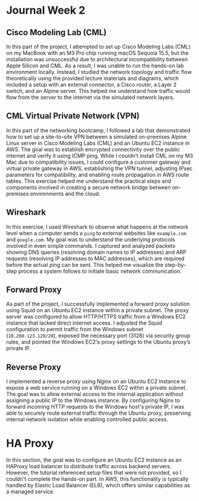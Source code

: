 # Journal Week 2 

## Cisco Modeling Lab (CML)

In this part of the project, I attempted to set up Cisco Modeling Labs (CML) on my MacBook with an M3 Pro chip running macOS Sequoia 15.5, but the installation was unsuccessful due to architectural incompatibility between Apple Silicon and CML. As a result, I was unable to run the hands-on lab environment locally. Instead, I studied the network topology and traffic flow theoretically using the provided lecture materials and diagrams, which included a setup with an external connector, a Cisco router, a Layer 2 switch, and an Alpine server. This helped me understand how traffic would flow from the server to the internet via the simulated network layers.

## CML Virtual Private Network (VPN)

In this part of the networking bootcamp, I followed a lab that demonstrated how to set up a site-to-site VPN between a simulated on-premises Alpine Linux server in Cisco Modeling Labs (CML) and an Ubuntu EC2 instance in AWS. The goal was to establish encrypted connectivity over the public internet and verify it using ICMP ping. While I couldn’t install CML on my M3 Mac due to compatibility issues, I could configure a customer gateway and virtual private gateway in AWS, establishing the VPN tunnel, adjusting IPsec parameters for compatibility, and enabling route propagation in AWS route tables. This exercise helped me understand the practical steps and components involved in creating a secure network bridge between on-premises environments and the cloud.

## Wireshark 

In this exercise, I used Wireshark to observe what happens at the network level when a computer sends a `ping` to external websites like `example.com` and `google.com`. My goal was to understand the underlying protocols involved in even simple commands. I captured and analyzed packets showing DNS queries (resolving domain names to IP addresses) and ARP requests (resolving IP addresses to MAC addresses), which are required before the actual ping can be sent. This helped me visualize the step-by-step process a system follows to initiate basic network communication.

## Forward Proxy 

As part of the project, I successfully implemented a forward proxy solution using Squid on an Ubuntu EC2 instance within a private subnet. The proxy server was configured to allow HTTP/HTTPS traffic from a Windows EC2 instance that lacked direct internet access. I adjusted the Squid configuration to permit traffic from the Windows subnet (`10.200.123.128/28`), exposed the necessary port (3128) via security group rules, and pointed the Windows EC2's proxy settings to the Ubuntu proxy’s private IP. 

## Reverse Proxy 

I implemented a reverse proxy using Nginx on an Ubuntu EC2 instance to expose a web service running on a Windows EC2 within a private subnet. The goal was to allow external access to the internal application without assigning a public IP to the Windows instance. By configuring Nginx to forward incoming HTTP requests to the Windows host's private IP, I was able to securely route external traffic through the Ubuntu proxy, preserving internal network isolation while enabling controlled public access.

# HA Proxy 

In this section, the goal was to configure an Ubuntu EC2 instance as an HAProxy load balancer to distribute traffic across backend servers. However, the tutorial referenced setup files that were not provided, so I couldn't complete the hands-on part. In AWS, this functionality is typically handled by Elastic Load Balancer (ELB), which offers similar capabilities as a managed service.
